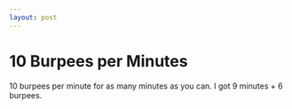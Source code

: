 ```yaml
---
layout: post
---
```


# 10 Burpees per Minutes

10 burpees per minute for as many minutes as you can. I got 9 minutes + 6 burpees.
